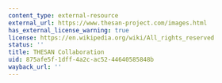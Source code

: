 ```yaml
---
content_type: external-resource
external_url: https://www.thesan-project.com/images.html
has_external_license_warning: true
license: https://en.wikipedia.org/wiki/All_rights_reserved
status: ''
title: THESAN Collaboration
uid: 875afe5f-1dff-4a2c-ac52-44640585848b
wayback_url: ''
---
```

